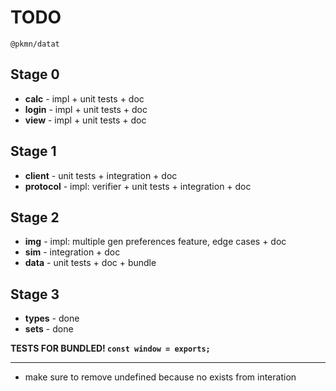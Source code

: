 # TODO

`@pkmn/datat`

## Stage 0

- **calc** - impl + unit tests + doc
- **login** - impl + unit tests + doc
- **view** - impl + unit tests + doc

## Stage 1

- **client** - unit tests + integration + doc
- **protocol** - impl: verifier + unit tests + integration + doc

## Stage 2

- **img** - impl: multiple gen preferences feature, edge cases + doc
- **sim** - integration + doc
- **data** - unit tests + doc + bundle

## Stage 3

- **types** - done
- **sets** - done

**TESTS FOR BUNDLED! `const window = exports;`**

---

- make sure to remove undefined because no exists from interation

